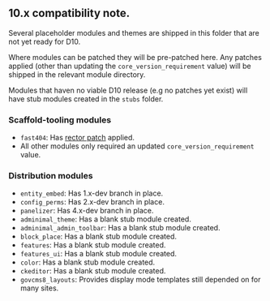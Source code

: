 ## 10.x compatibility note.

Several placeholder modules and themes are shipped in this folder that are not yet ready for D10.

Where modules can be patched they will be pre-patched here. Any patches applied (other than updating the `core_version_requirement` value) will be shipped in the relevant module directory.

Modules that haven no viable D10 release (e.g no patches yet exist) will have stub modules created in the `stubs` folder.

### Scaffold-tooling modules
* `fast404`: Has [rector patch](https://www.drupal.org/project/fast_404/issues/3287465) applied.
* All other modules only required an updated `core_version_requirement` value.

### Distribution modules
* `entity_embed`: Has 1.x-dev branch in place.
* `config_perms`: Has 2.x-dev branch in place.
* `panelizer`: Has 4.x-dev branch in place.
* `adminimal_theme`: Has a blank stub module created.
* `adminimal_admin_toolbar`: Has a blank stub module created.
* `block_place`: Has a blank stub module created.
* `features`: Has a blank stub module created.
* `features_ui`: Has a blank stub module created.
* `color`: Has a blank stub module created.
* `ckeditor`: Has a blank stub module created.
* `govcms8_layouts`: Provides display mode templates still depended on for many sites.
